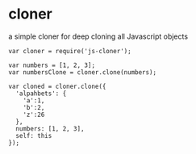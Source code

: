 # cloner
a simple cloner for deep cloning all Javascript objects

```
var cloner = require('js-cloner');

var numbers = [1, 2, 3];
var numbersClone = cloner.clone(numbers);

var cloned = cloner.clone({
  'alpahbets': {
    'a':1,
    'b':2,
    'z':26
  },
  numbers: [1, 2, 3],
  self: this
});

```
